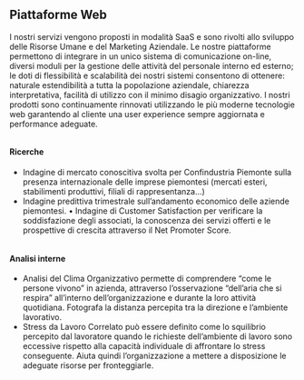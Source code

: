 ## Piattaforme Web
I nostri servizi vengono proposti in modalità SaaS e sono rivolti allo sviluppo delle Risorse Umane e del Marketing Aziendale.
Le nostre piattaforme permettono di integrare in un unico sistema di comunicazione on-line, diversi moduli per la gestione delle attività del personale interno ed esterno; le doti di flessibilità e scalabilità dei nostri sistemi consentono di ottenere: naturale estendibilità a tutta la popolazione aziendale, chiarezza interpretativa, facilità di utilizzo con il minimo disagio organizzativo.
I nostri prodotti sono continuamente rinnovati utilizzando le più moderne tecnologie web garantendo al cliente una user experience sempre aggiornata e performance adeguate.

###### <icon name="surveys"></icon>

#### Ricerche
* Indagine di mercato conoscitiva svolta per Confindustria Piemonte sulla presenza
internazionale delle imprese piemontesi (mercati esteri, stabilimenti produttivi, filiali di rappresentanza...)
* Indagine predittiva trimestrale sull’andamento economico delle aziende piemontesi.
• Indagine di Customer Satisfaction per verificare la soddisfazione degli associati, la
conoscenza dei servizi offerti e le prospettive di crescita attraverso il Net Promoter Score.

###### <icon name="internal-surveys"></icon>

#### Analisi interne
* Analisi del Clima Organizzativo permette di comprendere “come le persone vivono” in
azienda, attraverso l’osservazione “dell’aria che si respira” all’interno dell’organizzazione e durante la loro attività quotidiana. Fotografa la distanza percepita
tra la direzione e l’ambiente lavorativo.
* Stress da Lavoro Correlato può essere definito come lo squilibrio percepito dal
lavoratore quando le richieste dell’ambiente di lavoro sono eccessive rispetto alla
capacità individuale di affrontare lo stress conseguente. Aiuta quindi l’organizzazione a mettere a disposizione le adeguate risorse per fronteggiarle.
